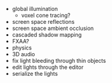 - global illumination
  - voxel cone tracing?
- screen space reflections
- screen space ambient occlusion
- cascaded shadow mapping
- FXAA?
- physics
- 3D audio
- fix light bleeding through thin objects
- edit lights through the editor
- serialize the lights